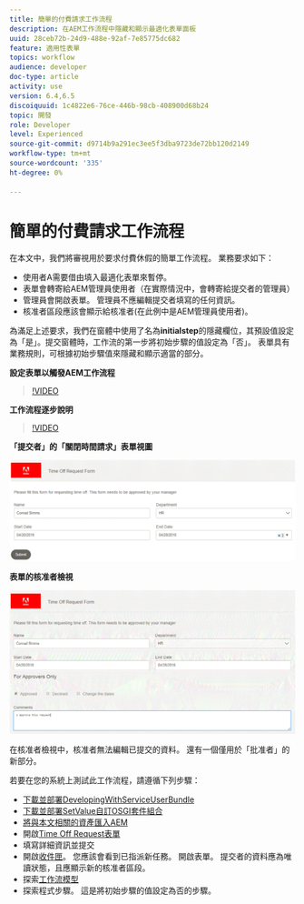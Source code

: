```yaml
---
title: 簡單的付費請求工作流程
description: 在AEM工作流程中隱藏和顯示最適化表單面板
uuid: 28ceb72b-24d9-488e-92af-7e85775dc682
feature: 適用性表單
topics: workflow
audience: developer
doc-type: article
activity: use
version: 6.4,6.5
discoiquuid: 1c4822e6-76ce-446b-98cb-408900d68b24
topic: 開發
role: Developer
level: Experienced
source-git-commit: d9714b9a291ec3ee5f3dba9723de72bb120d2149
workflow-type: tm+mt
source-wordcount: '335'
ht-degree: 0%

---
```



# 簡單的付費請求工作流程

在本文中，我們將審視用於要求付費休假的簡單工作流程。 業務要求如下：

* 使用者A需要借由填入最適化表單來暫停。
* 表單會轉寄給AEM管理員使用者（在實際情況中，會轉寄給提交者的管理員）
* 管理員會開啟表單。 管理員不應編輯提交者填寫的任何資訊。
* 核准者區段應該會顯示給核准者(在此例中是AEM管理員使用者)。

為滿足上述要求，我們在窗體中使用了名為&#x200B;**initialstep**&#x200B;的隱藏欄位，其預設值設定為「是」。提交窗體時，工作流的第一步將初始步驟的值設定為「否」。 表單具有業務規則，可根據初始步驟值來隱藏和顯示適當的部分。

**設定表單以觸發AEM工作流程**

>[!VIDEO](https://video.tv.adobe.com/v/28406?quality=9&learn=on)

**工作流程逐步說明**

>[!VIDEO](https://video.tv.adobe.com/v/28407?quality=9&learn=on)

**「提交者」的「關閉時間請求」表單視圖**

![初始化步驟](assets/initialstep.gif)

**表單的核准者檢視**

![approverview](assets/approversview.gif)

在核准者檢視中，核准者無法編輯已提交的資料。 還有一個僅用於「批准者」的新部分。

若要在您的系統上測試此工作流程，請遵循下列步驟：
* [下載並部署DevelopingWithServiceUserBundle](/help/forms/assets/common-osgi-bundles/DevelopingWithServiceUser.jar)
* [下載並部署SetValue自訂OSGI套件組合](/help/forms/assets/common-osgi-bundles/SetValueApp.core-1.0-SNAPSHOT.jar)
* [將與本文相關的資產匯入AEM](assets/helpxworkflow.zip)
* 開啟[Time Off Request表單](http://localhost:4502/content/dam/formsanddocuments/helpx/timeoffrequestform/jcr:content?wcmmode=disabled)
* 填寫詳細資訊並提交
* 開啟[收件匣](http://localhost:4502/mnt/overlay/cq/inbox/content/inbox.html)。 您應該會看到已指派新任務。 開啟表單。 提交者的資料應為唯讀狀態，且應顯示新的核准者區段。
* 探索[工作流模型](http://localhost:4502/editor.html/conf/global/settings/workflow/models/helpxworkflow.html)
* 探索程式步驟。 這是將初始步驟的值設定為否的步驟。
